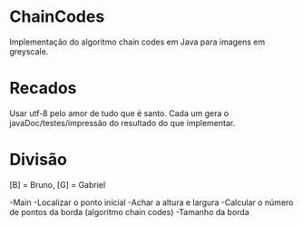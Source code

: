 # ChainCodes
Implementação do algoritmo chain codes em Java para imagens em greyscale.

# Recados
Usar utf-8 pelo amor de tudo que é santo.
Cada um gera o javaDoc/testes/impressão do resultado do que implementar.

# Divisão
[B] = Bruno, [G] = Gabriel

-Main
-Localizar o ponto inicial
-Achar a altura e largura
-Calcular o número de pontos da borda (algoritmo chain codes)
-Tamanho da borda

